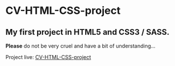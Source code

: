 # CV-HTML-CSS-project

## My first project in HTML5 and CSS3 / SASS.

**Please** do not be very cruel and have a bit of understanding...

Project live: [CV-HTML-CSS-project](https://marekder.github.io/CV-HTML-CSS-project/)